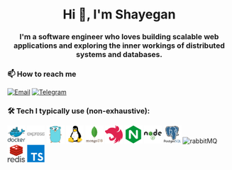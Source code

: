 <h1 align="center">Hi 👋, I'm Shayegan</h1>
<h3 align="center">I'm a software engineer who loves building scalable web applications and exploring the inner workings of distributed systems and databases.</h3>

### 📫 How to reach me

[![Email](https://img.shields.io/badge/Email-shayegan.7200%40gmail.com-red?logo=gmail&logoColor=white)](mailto:shayegan.7200@gmail.com)
[![Telegram](https://img.shields.io/badge/Telegram-@shayegan720-26A5E4?logo=telegram&logoColor=white)](https://t.me/shayegan720)


### 🛠️ Tech I typically use (non-exhaustive):

<div align="left"> 
    <img src="https://raw.githubusercontent.com/devicons/devicon/master/icons/docker/docker-original-wordmark.svg" alt="docker" width="40" height="40"/> 
    <img src="https://raw.githubusercontent.com/devicons/devicon/master/icons/express/express-original-wordmark.svg" alt="express" width="40" height="40"/> 
    <img src="https://raw.githubusercontent.com/devicons/devicon/master/icons/go/go-original.svg" alt="go" width="40" height="40"/> 
    <img src="https://raw.githubusercontent.com/devicons/devicon/master/icons/linux/linux-original.svg" alt="linux" width="40" height="40"/> 
    <img src="https://raw.githubusercontent.com/devicons/devicon/master/icons/mongodb/mongodb-original-wordmark.svg" alt="mongodb" width="40" height="40"/>
    <img src="https://raw.githubusercontent.com/devicons/devicon/master/icons/nestjs/nestjs-plain.svg" alt="nestjs" width="40" height="40"/>
    <img src="https://raw.githubusercontent.com/devicons/devicon/master/icons/nginx/nginx-original.svg" alt="nginx" width="40" height="40"/>
    <img src="https://raw.githubusercontent.com/devicons/devicon/master/icons/nodejs/nodejs-original-wordmark.svg" alt="nodejs" width="40" height="40"/> 
    <img src="https://raw.githubusercontent.com/devicons/devicon/master/icons/postgresql/postgresql-original-wordmark.svg" alt="postgresql" width="40" height="40"/>
    <img src="https://www.vectorlogo.zone/logos/rabbitmq/rabbitmq-icon.svg" alt="rabbitMQ" width="40" height="40"/>
    <img src="https://raw.githubusercontent.com/devicons/devicon/master/icons/redis/redis-original-wordmark.svg" alt="redis" width="40" height="40"/>
    <img src="https://raw.githubusercontent.com/devicons/devicon/master/icons/typescript/typescript-original.svg" alt="typescript" width="40" height="40"/> 
</dev>

